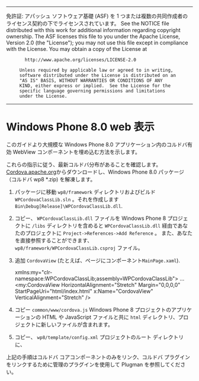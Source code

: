 * * *

免許証: アパッシュ ソフトウェア基礎 (ASF) を 1 つまたは複数の共同作成者のライセンス契約の下でライセンスされています。 See the NOTICE file distributed with this work for additional information regarding copyright ownership. The ASF licenses this file to you under the Apache License, Version 2.0 (the "License"); you may not use this file except in compliance with the License. You may obtain a copy of the License at

           http://www.apache.org/licenses/LICENSE-2.0
    
         Unless required by applicable law or agreed to in writing,
         software distributed under the License is distributed on an
         "AS IS" BASIS, WITHOUT WARRANTIES OR CONDITIONS OF ANY
         KIND, either express or implied.  See the License for the
         specific language governing permissions and limitations
         under the License.
    

* * *

# Windows Phone 8.0 web 表示

このガイドより大規模な Windows Phone 8.0 アプリケーション内のコルドバ有効 WebView コンポーネントを埋め込む方法を示します。

これらの指示に従う、最新コルドバ分布があることを確認します。 [Cordova.apache.org](http://cordova.apache.org)からダウンロードし、Windows Phone 8.0 パッケージ （コルドバ wp8 *.zip) を解凍します。

  1. パッケージに移動 `wp8/framework` ディレクトリおよびビルド `WPCordovaClassLib.sln` 。それを作成します`Bin\Debug[Release]\WPCordovaClassLib.dll`.

  2. コピー、 `WPCordovaClassLib.dll` ファイルを Windows Phone 8 プロジェクトに `/libs` ディレクトリを含めると `WPCordovaClassLib.dll` 経由であなたのプロジェクトに `Project->References->Add Reference` 。 また、あなたを直接参照することができます、 `wp8/framework/WPCordovaClassLib.csproj` ファイル。

  3. 追加 `CordovaView` (たとえば、ページにコンポーネント`MainPage.xaml`).
    
        xmlns:my="clr-namespace:WPCordovaClassLib;assembly=WPCordovaClassLib">
        ...
        <my:CordovaView HorizontalAlignment="Stretch" Margin="0,0,0,0" 
        StartPageUri="html/index.html" x:Name="CordovaView" VerticalAlignment="Stretch" />
        

  4. コピー `common/www/cordova.js` Windows Phone 8 プロジェクトのアプリケーションの HTML や JavaScript ファイルと共に `html` ディレクトリ、プロジェクトに新しいファイルが含まれます。

  5. コピー、 `wp8/template/config.xml` プロジェクトのルート ディレクトリに、

上記の手順はコルドバ コアコンポーネントのみをリンク、コルドバ プラグインをリンクするために管理のプラグインを使用して Plugman を参照してください。
